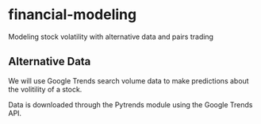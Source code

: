 # financial-modeling
Modeling stock volatility with alternative data and pairs trading

## Alternative Data
We will use Google Trends search volume data to make predictions about the volitility of a stock.

Data is downloaded through the Pytrends module using the Google Trends API.